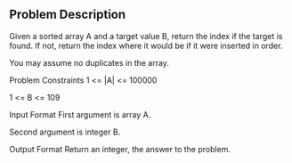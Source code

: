## Problem Description

Given a sorted array A and a target value B, return the index if the target is found. If not, return the index where it would be if it were inserted in order.

You may assume no duplicates in the array.



Problem Constraints
1 <= |A| <= 100000

1 <= B <= 109



Input Format
First argument is array A.

Second argument is integer B.



Output Format
Return an integer, the answer to the problem.
